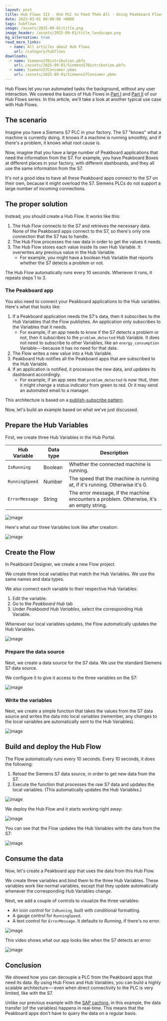 ```yaml
---
layout: post
title: Hub Flows III - One PLC to Feed Them All - Using Peakboard Flows to share and distribute Siemens S7 values
date: 2023-03-01 00:00:00 +0000
tags: hubflows
image: /assets/2025-09-01/title.png
image_header: /assets/2025-09-01/title_landscape.png
bg_alternative: true
read_more_links:
  - name: All articles about Hub Flows
    url: /category/hubflows
downloads:
  - name: SiemensS7Distribution.pbfx
    url: /assets/2025-09-01/SiemensS7Distribution.pbfx
  - name: SiemensS7Consumer.pbmx
    url: /assets/2025-09-01/SiemensS7Consumer.pbmx
---
```

Hub Flows let you run automated tasks the background, without any user interaction. We covered the basics of Hub Flows in [Part I](/Hub-FLows-I-Getting-started-and-learn-how-to-historize-MQTT-messages.html) and [Part II](/Hub-Flows-II-Cache-Me-If-You-Can-Data-Distribution-for-SAP-Capacity-Data.html) of our Hub Flows series. In this article, we'll take a look at another typical use case with Hub Flows.

## The scenario

Imagine you have a Siemens S7 PLC in your factory. The S7 "knows" what a machine is currently doing. It knows if a machine is running smoothly, and if there's a problem, it knows what root cause is.

Now, imagine that you have a large number of Peakboard applications that need the information from the S7. For example, you have Peakboard Boxes at different places in your factory, with different dashboards, and they all use the same information from the S7.

It's not a good idea to have all these Peakboard apps connect to the S7 on their own, because it might overload the S7. Siemens PLCs do not support a large number of incoming connections.

## The proper solution

Instead, you should create a Hub Flow. It works like this:
1. The Hub Flow connects to the S7 and retrieves the necessary data. None of the Peakboard apps connect to the S7, so there's only one connection that the S7 has to handle.
1. The Hub Flow processes the raw data in order to get the values it needs.
1. The Hub Flow stores each value inside its own Hub Variable. It overwrites any previous value in the Hub Variable. 
    * For example, you might have a boolean Hub Variable that reports whether the S7 detects a problem or not.

The Hub Flow automatically runs every 10 seconds. Whenever it runs, it repeats steps 1 to 3.

### The Peakboard app

You also need to connect your Peakboard applications to the Hub variables. Here's what that looks like:
1. If a Peakboard application needs the S7's data, then it subscribes to the Hub Variables that the Flow publishes. An application only subscribes to the Variables that it needs.
    * For example, if an app needs to know if the S7 detects a problem or not, then it subscribes to the `problem_detected` Hub Variable. It does not need to subscribe to other Variables, like an `energy_consumption` Variable---because it has no need for that data.
1. The Flow writes a new value into a Hub Variable.
1. Peakboard Hub notifies all the Peakboard apps that are subscribed to the Hub Variable.
1. If an application is notified, it processes the new data, and updates its dashboard accordingly.
    * For example, if an app sees that `problem_detected` is now `TRUE`, then it might change a status indicator from green to red. Or it may send an automated email to a manager.

This architecture is based on a [publish-subscribe pattern](https://en.wikipedia.org/wiki/Publish%E2%80%93subscribe_pattern).

Now, let's build an example based on what we've just discussed.

## Prepare the Hub Variables

First, we create three Hub Variables in the Hub Portal.

| Hub Variable | Data type | Description |
| -------- | --------- | ----------- |
| `IsRunning` | Boolean | Whether the connected machine is running.
| `RunningSpeed` | Number | The speed that the machine is running at, if it's running. Otherwise it's 0.
| `ErrorMessage` | String | The error message, if the machine encounters a problem. Otherwise, it's an empty string.

![image](/assets/2025-09-01/010.png)

Here's what our three Variables look like after creation:

![image](/assets/2025-09-01/020.png)

## Create the Flow

In Peakboard Designer, we create a new Flow project.

We create three local variables that match the Hub Variables. We use the same names and data types.

We also connect each variable to their respective Hub Variables:
1. Edit the variable.
1. Go to the *Peakboard Hub* tab
1. Under *Peakboard Hub Variables*, select the corresponding Hub Variable.

Whenever our local variables updates, the Flow automatically updates the Hub Variables.

![image](/assets/2025-09-01/030.png)

### Prepare the data source

Next, we create a data source for the S7 data. We use the standard Siemens S7 data source.

We configure it to give it access to the three variables on the S7:

![image](/assets/2025-09-01/040.png)

### Write the variables

Next, we create a simple function that takes the values from the S7 data source and writes the data into local variables (remember, any changes to the local variables are automatically sent to the Hub Variables).

![image](/assets/2025-09-01/050.png)

## Build and deploy the Hub Flow

The Flow automatically runs every 10 seconds. Every 10 seconds, it does the following:
1. Reload the Siemens S7 data source, in order to get new data from the S7.
1. Execute the function that processes the raw S7 data and updates the local variables. (This automatically updates the Hub Variables.)

![image](/assets/2025-09-01/060.png)

We deploy the Hub Flow and it starts working right away:

![image](/assets/2025-09-01/070.png)

You can see that the Flow updates the Hub Variables with the data from the S7:

![image](/assets/2025-09-01/080.png)

## Consume the data

Now, let's create a Peakboard app that uses the data from this Hub Flow.

We create three variables and bind them to the three Hub Variables. These variables work like normal variables, except that they update automatically whenever the corresponding Hub Variables change.

Next, we add a couple of controls to visualize the three variables:
* An icon control for `IsRunning`, built with conditional formatting.
* A gauge control for `RunningSpeed`.
* A text control for `ErrorMessage`. It defaults to *Running*, if there's no error.

![image](/assets/2025-09-01/090.png)

This video shows what our app looks like when the S7 detects an error:

![image](/assets/2025-09-01/result.gif)

## Conclusion

We showed how you can decouple a PLC from the Peakboard apps that need its data. By using Hub Flows and Hub Variables, you can build a highly scalable architecture---even when direct connectivity to the PLC is very limited, like with the S7.

Unlike our previous example with the [SAP caching](/Hub-Flows-II-Cache-Me-If-You-Can-Data-Distribution-for-SAP-Capacity-Data.html), in this example, the data transfer (of the variables) happens in real-time. This means that the Peakboard apps don't have to query the data on a regular basis.
